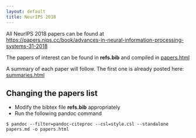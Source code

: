 ```yaml
---
layout: default
title: NeurIPS 2018
---
```


All NeurIPS 2018 papers can be found at
https://papers.nips.cc/book/advances-in-neural-information-processing-systems-31-2018

The papers of interest can be found in __refs.bib__ and compiled in [papers.html](./papers.html)

A summary of each paper will follow. The first one is already posted here: [summaries.html](./summaries.html)

## Changing the papers list

- Modify the bibtex file __refs.bib__ appropriately
- Run the following pandoc command

```
$ pandoc --filter=pandoc-citeproc --csl=style.csl --standalone papers.md -o papers.html
```
